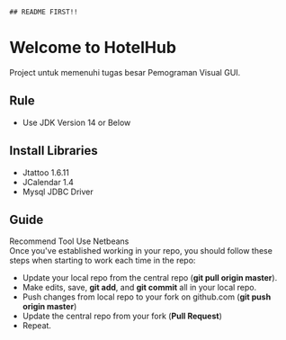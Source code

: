 `## README FIRST!!`
# Welcome to HotelHub
Project untuk memenuhi tugas besar Pemograman Visual GUI.

## Rule
- Use JDK Version 14 or Below

## Install Libraries
- Jtattoo 1.6.11
- JCalendar 1.4
- Mysql JDBC Driver 

## Guide
Recommend Tool Use Netbeans
<br>
Once you've established working in your repo, you should follow these steps when starting to work each time in the repo:
- Update your local repo from the central repo (**git pull origin master**).
- Make edits, save, **git add**, and **git commit** all in your local repo.
- Push changes from local repo to your fork on github.com (**git push origin master**)
- Update the central repo from your fork (**Pull Request**)
- Repeat.

